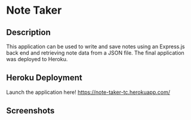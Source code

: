 # Note Taker 
## Description
This application can be used to write and save notes using an Express.js back end and retrieving note data from a JSON file. The final application was deployed to Heroku. 

## Heroku Deployment
Launch the application here! https://note-taker-tc.herokuapp.com/

## Screenshots
